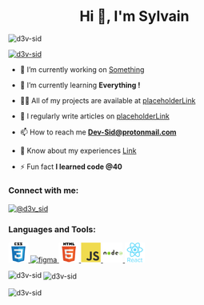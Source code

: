 <h1 align="center">Hi 👋, I'm Sylvain</h1>

<p align="left"> <img src="https://komarev.com/ghpvc/?username=d3v-sid&label=Profile%20views&color=0e75b6&style=flat" alt="d3v-sid" /> </p>

<p align="left"> <a href="https://github.com/ryo-ma/github-profile-trophy"><img src="https://github-profile-trophy.vercel.app/?username=d3v-sid" alt="d3v-sid" /></a> </p>

-   🔭 I’m currently working on [Something](placeholderLink)

-   🌱 I’m currently learning **Everything !**

-   👨‍💻 All of my projects are available at [placeholderLink](placeholderLink)

-   📝 I regularly write articles on [placeholderLink](placeholderLink)

-   📫 How to reach me **Dev-Sid@protonmail.com**

-   📄 Know about my experiences [Link](https://d3v-sid.github.io/D3v-Sid/)

-   ⚡ Fun fact **I learned code @40**

<h3 align="left">Connect with me:</h3>
<p align="left">
<a href="https://twitter.com/@d3v_sid" target="blank"><img align="center" src="https://raw.githubusercontent.com/rahuldkjain/github-profile-readme-generator/master/src/images/icons/Social/twitter.svg" alt="@d3v_sid" height="30" width="40" /></a>
</p>

<h3 align="left">Languages and Tools:</h3>
<p align="left"> <a href="https://www.w3schools.com/css/" target="_blank" rel="noreferrer"> <img src="https://raw.githubusercontent.com/devicons/devicon/master/icons/css3/css3-original-wordmark.svg" alt="css3" width="40" height="40"/> </a> <a href="https://www.figma.com/" target="_blank" rel="noreferrer"> <img src="https://www.vectorlogo.zone/logos/figma/figma-icon.svg" alt="figma" width="40" height="40"/> </a> <a href="https://www.w3.org/html/" target="_blank" rel="noreferrer"> <img src="https://raw.githubusercontent.com/devicons/devicon/master/icons/html5/html5-original-wordmark.svg" alt="html5" width="40" height="40"/> </a> <a href="https://developer.mozilla.org/en-US/docs/Web/JavaScript" target="_blank" rel="noreferrer"> <img src="https://raw.githubusercontent.com/devicons/devicon/master/icons/javascript/javascript-original.svg" alt="javascript" width="40" height="40"/> </a> <a href="https://nodejs.org" target="_blank" rel="noreferrer"> <img src="https://raw.githubusercontent.com/devicons/devicon/master/icons/nodejs/nodejs-original-wordmark.svg" alt="nodejs" width="40" height="40"/> </a> <a href="https://reactjs.org/" target="_blank" rel="noreferrer"> <img src="https://raw.githubusercontent.com/devicons/devicon/master/icons/react/react-original-wordmark.svg" alt="react" width="40" height="40"/> </a> </p>

<p><img align="left" src="https://github-readme-stats.vercel.app/api/top-langs?username=d3v-sid&show_icons=true&locale=en&layout=compact" alt="d3v-sid" /></p>

<p>&nbsp;<img align="center" src="https://github-readme-stats.vercel.app/api?username=d3v-sid&show_icons=true&locale=en" alt="d3v-sid" /></p>

<p><img align="center" src="https://github-readme-streak-stats.herokuapp.com/?user=d3v-sid&" alt="d3v-sid" /></p>
